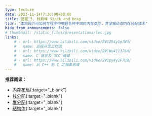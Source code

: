 ```yaml
---
type: lecture
date: 2023-11-14T7:30:00+00:00
title: 话题 3. 栈和堆 Stack and Heap
tldr: "本阶段介绍如何在程序中管理各种不同的内存类型，并掌握动态内存分配技术"
hide_from_announcments: false
# thumbnail: /static_files/presentations/lec.jpg
links:
    # - url: https://www.bilibili.com/video/BV1Z94y1p7Wd/
    #   name: 远程开发工作流
    # - url: https://www.bilibili.com/video/BV1Wu411376H/
    #   name: C 语言及 GCC 编译
    # - url: https://www.bilibili.com/video/BV1py4y1F7UB/
    #   name: 从 C++ 到 C 之抽象思维
---
```


**推荐阅读：**

- [内存布局](/reader/topic_3/memory_layout.html){:target="_blank"}
- [栈分配](/reader/topic_3/stack_allocation.html){:target="_blank"}
- [堆分配](/reader/topic_3/heap_allocation.html){:target="_blank"}
- [结构体](/reader/topic_3/struct.html){:target="_blank"}
